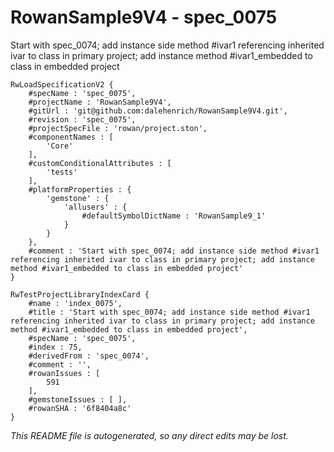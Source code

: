# RowanSample9V4 - spec_0075
Start with spec_0074; add instance side method #ivar1 referencing inherited ivar to class in primary project; add instance method #ivar1_embedded to class in embedded project
```
RwLoadSpecificationV2 {
	#specName : 'spec_0075',
	#projectName : 'RowanSample9V4',
	#gitUrl : 'git@github.com:dalehenrich/RowanSample9V4.git',
	#revision : 'spec_0075',
	#projectSpecFile : 'rowan/project.ston',
	#componentNames : [
		'Core'
	],
	#customConditionalAttributes : [
		'tests'
	],
	#platformProperties : {
		'gemstone' : {
			'allusers' : {
				#defaultSymbolDictName : 'RowanSample9_1'
			}
		}
	},
	#comment : 'Start with spec_0074; add instance side method #ivar1 referencing inherited ivar to class in primary project; add instance method #ivar1_embedded to class in embedded project'
}

RwTestProjectLibraryIndexCard {
	#name : 'index_0075',
	#title : 'Start with spec_0074; add instance side method #ivar1 referencing inherited ivar to class in primary project; add instance method #ivar1_embedded to class in embedded project',
	#specName : 'spec_0075',
	#index : 75,
	#derivedFrom : 'spec_0074',
	#comment : '',
	#rowanIssues : [
		591
	],
	#gemstoneIssues : [ ],
	#rowanSHA : '6f8404a8c'
}
```

*This README file is autogenerated, so any direct edits may be lost.*
